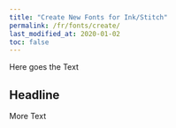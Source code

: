 ```yaml
---
title: "Create New Fonts for Ink/Stitch"
permalink: /fr/fonts/create/
last_modified_at: 2020-01-02
toc: false
---
```

Here goes the Text

## Headline

More Text
